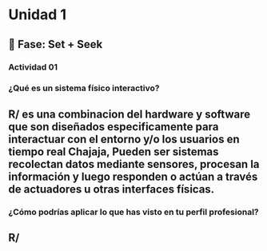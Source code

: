 # Unidad 1

## 🔎 Fase: Set + Seek

### Actividad 01 

### ¿Qué es un sistema físico interactivo?  

## **R/** es una combinacion del hardware y software que son diseñados especificamente para interactuar con el entorno y/o los usuarios en tiempo real Chajaja, Pueden ser sistemas recolectan datos mediante sensores, procesan la información y luego responden o actúan a través de actuadores u otras interfaces físicas.  
 
### ¿Cómo podrías aplicar lo que has visto en tu perfil profesional?  

## **R/**

